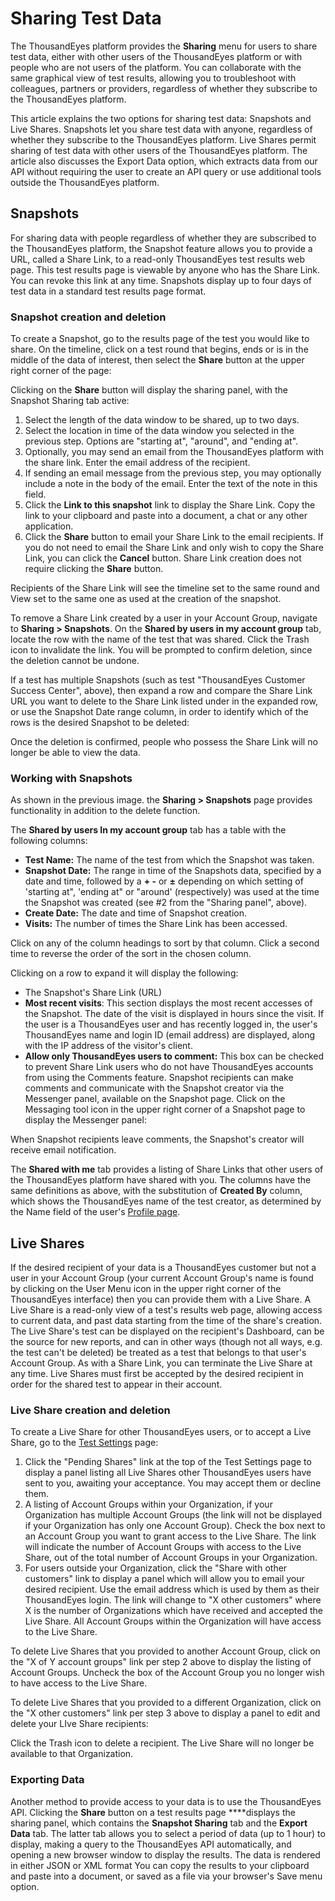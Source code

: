 # Sharing Test Data

The ThousandEyes platform provides the **Sharing** menu for users to share test data, either with other users of the ThousandEyes platform or with people who are not users of the platform. You can collaborate with the same graphical view of test results, allowing you to troubleshoot with colleagues, partners or providers, regardless of whether they subscribe to the ThousandEyes platform.

This article explains the two options for sharing test data: Snapshots and Live Shares.  Snapshots let you share test data with anyone, regardless of whether they subscribe to the ThousandEyes platform.  Live Shares permit sharing of test data with other users of the ThousandEyes platform. The article also discusses the Export Data option, which extracts data from our API without requiring the user to create an API query or use additional tools outside the ThousandEyes platform.

## Snapshots

For sharing data with people regardless of whether they are subscribed to the ThousandEyes platform, the Snapshot feature allows you to provide a URL, called a Share Link, to a read-only ThousandEyes test results web page.  This test results page is viewable by anyone who has the Share Link. You can revoke this link at any time.  Snapshots display up to four days of test data in a standard test results page format.

### Snapshot creation and deletion

To create a Snapshot, go to the results page of the test you would like to share.  On the timeline, click on a test round that begins, ends or is in the middle of the data of interest, then select the **Share** button at the upper right corner of the page:

Clicking on the **Share** button will display the sharing panel, with the Snapshot Sharing tab active:

1. Select the length of the data window to be shared, up to two days.
2. Select the location in time of the data window you selected in the previous step.  Options are "starting at", "around", and "ending at".
3. Optionally, you may send an email from the ThousandEyes platform with the share link.  Enter the email address of the recipient.
4. If sending an email message from the previous step, you may optionally include a note in the body of the email.  Enter the text of the note in this field.
5. Click the **Link to this snapshot** link to display the Share Link.  Copy the link to your clipboard and paste into a document, a chat or any other application.
6. Click the **Share** button to email your Share Link to the email recipients.  If you do not need to email the Share Link and only wish to copy the Share Link, you can click the **Cancel** button.  Share Link creation does not require clicking the **Share** button.

Recipients of the Share Link will see the timeline set to the same round and View set to the same one as used at the creation of the snapshot.

To remove a Share Link created by a user in your Account Group, navigate to **Sharing &gt; Snapshots**. On the **Shared by users in my account group** tab, locate the row with the name of the test that was shared.  Click the Trash icon to invalidate the link.  You will be prompted to confirm deletion, since the deletion cannot be undone.

If a test has multiple Snapshots \(such as test "ThousandEyes Customer Success Center", above\), then expand a row and compare the Share Link URL you want to delete to the Share Link listed under in the expanded row, or use the Snapshot Date range column, in order to identify which of the rows is the desired Snapshot to be deleted:

Once the deletion is confirmed, people who possess the Share Link will no longer be able to view the data.

### Working with Snapshots

As shown in the previous image. the **Sharing &gt; Snapshots** page provides functionality in addition to the delete function.

The **Shared by users In my account group** tab has a table with the following columns:

* **Test Name:** The name of the test from which the Snapshot was taken. 
* **Snapshot Date:** The range in time of the Snapshots data, specified by a date and time, followed by a **+ -** or **±** depending on which setting of 'starting at", 'ending at" or "around' \(respectively\) was used at the time the Snapshot was created \(see \#2 from the "Sharing panel", above\). 
* **Create Date:** The date and time of Snapshot creation.
* **Visits:** The number of times the Share Link has been accessed.

Click on any of the column headings to sort by that column. Click a second time to reverse the order of the sort in the chosen column.

Clicking on a row to expand it will display the following:

* The Snapshot's Share Link \(URL\)
* **Most recent visits**: This section displays the most recent accesses of the Snapshot.  The date of the visit is displayed in hours since the visit.  If the user is a ThousandEyes user and has recently logged in, the user's ThousandEyes name and login ID \(email address\) are displayed, along with the IP address of the visitor's client.
* **Allow only ThousandEyes users to comment:** This box can be checked to prevent Share Link users who do not have ThousandEyes accounts from using the Comments feature. Snapshot recipients can make comments and communicate with the Snapshot creator via the Messenger panel, available on the Snapshot page. Click on the Messaging tool icon in the upper right corner of a Snapshot page to display the Messenger panel:

When Snapshot recipients leave comments, the Snapshot's creator will receive email notification.

The **Shared with me** tab provides a listing of Share Links that other users of the ThousandEyes platform have shared with you.  The columns have the same definitions as above, with the substitution of **Created By** column, which shows the ThousandEyes name of the test creator, as determined by the Name field of the user's [Profile page](https://app.thousandeyes.com/settings/account/?section=profile).

## Live Shares

If the desired recipient of your data is a ThousandEyes customer but not a user in your Account Group \(your current Account Group's name is found by clicking on the User Menu icon in the upper right corner of the ThousandEyes interface\) then you can provide them with a Live Share.  A Live Share is a read-only view of a test's results web page, allowing access to current data, and past data starting from the time of the share's creation. The Live Share's test can be displayed on the recipient's Dashboard, can be the source for new reports, and can in other ways \(though not all ways, e.g. the test can't be deleted\) be treated as a test that belongs to that user's Account Group. As with a Share Link, you can terminate the Live Share at any time.  Live Shares must first be accepted by the desired recipient in order for the shared test to appear in their account.

### Live Share creation and deletion

To create a Live Share for other ThousandEyes users, or to accept a Live Share, go to the [Test Settings](https://app.thousandeyes.com/settings/tests/) page:

1. Click the "Pending Shares" link at the top of the Test Settings page to display a panel listing all Live Shares other ThousandEyes users have sent to you, awaiting your acceptance. You may accept them or decline them.
2. A listing of Account Groups within your Organization, if your Organization has multiple Account Groups \(the link will not be displayed if your Organization has only one Account Group\).  Check the box next to an Account Group you want to grant access to the Live Share. The link will indicate the number of Account Groups with access to the Live Share, out of the total number of Account Groups in your Organization.
3. For users outside your Organization, click the "Share with other customers" link to display a panel which will allow you to email your desired recipient.  Use the email address which is used by them as their ThousandEyes login.  The link will change to "X other customers" where X is the number of Organizations which have received and accepted the Live Share.  All Account Groups within the Organization will have access to the Live Share.

To delete Live Shares that you provided to another Account Group, click on the "X of  Y account groups" link per step 2 above to display the listing of Account Groups.  Uncheck the box of the Account Group you no longer wish to have access to the Live Share.

To delete Live Shares that you provided to a different Organization, click on the "X other customers" link per step 3 above to display a panel to edit and delete your LIve Share recipients:

Click the Trash icon to delete a recipient. The Live Share will no longer be available to that Organization.

### Exporting Data

Another method to provide access to your data is to use the ThousandEyes API.  Clicking the **Share** button on a test results page ****displays the sharing panel, which contains the **Snapshot Sharing** tab and the **Export Data** tab.  The latter tab allows you to select a period of data \(up to 1 hour\) to display, making a query to the ThousandEyes API automatically, and opening a new browser window to display the results. The data is rendered in either JSON or XML format You can copy the results to your clipboard and paste into a document, or saved as a file via your browser's Save menu option.

